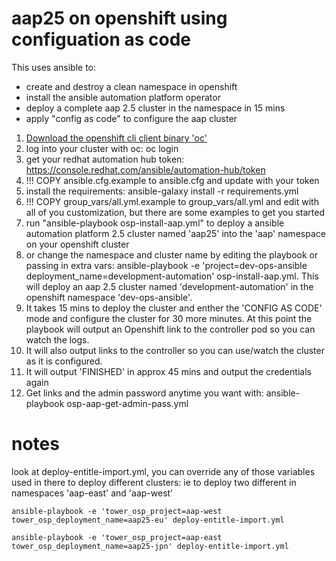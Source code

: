 # aap25 on openshift using configuation as code

This uses ansible to:

- create and destroy a clean namespace in openshift
- install the ansible automation platform operator
- deploy a complete aap 2.5 cluster in the namespace in 15 mins
- apply "config as code" to configure the aap cluster

1. [Download the openshift cli client binary 'oc'](https://access.redhat.com/downloads/content/290/ver=4.18/rhel---9/4.18.11/x86_64/product-software)
2. log into your cluster with oc: oc login
3. get your redhat automation hub token:  https://console.redhat.com/ansible/automation-hub/token
4. !!! COPY ansible.cfg.example to ansible.cfg and update with your token
5. install the requirements: ansible-galaxy install -r requirements.yml
6. !!! COPY group_vars/all.yml.example to group_vars/all.yml and edit with all of you customization, but there are some examples to get you started
7. run "ansible-playbook osp-install-aap.yml" to deploy a ansible automation platform 2.5 cluster named 'aap25' into the 'aap' namespace on your openshift cluster
8. or change the namespace and cluster name by editing the playbook or passing in extra vars: ansible-playbook -e 'project=dev-ops-ansible deployment_name=development-automation' osp-install-aap.yml. This will deploy an aap 2.5 cluster named 'development-automation' in the openshift namespace 'dev-ops-ansible'.
9. It takes 15 mins to deploy the cluster and enther the 'CONFIG AS CODE' mode and configure the cluster for 30 more minutes. At this point the playbook will output an Openshift link to the controller pod so you can watch the logs.
10. It will also output links to the controller so you can use/watch the cluster as it is configured.
11. It will output 'FINISHED' in approx 45 mins and output the credentials again
12. Get links and the admin password anytime you want with: ansible-playbook osp-aap-get-admin-pass.yml

# notes
look at deploy-entitle-import.yml, you can override any of those variables used in there to deploy different clusters:
ie to deploy two different in namespaces 'aap-east' and 'aap-west'

`ansible-playbook -e 'tower_osp_project=aap-west tower_osp_deployment_name=aap25-eu' deploy-entitle-import.yml`

`ansible-playbook -e 'tower_osp_project=aap-east tower_osp_deployment_name=aap25-jpn' deploy-entitle-import.yml`
